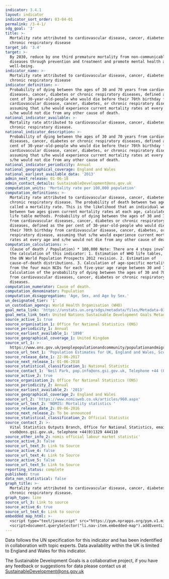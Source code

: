 ```yaml
---
indicator: 3.4.1
layout: indicator
indicator_sort_order: 03-04-01
permalink: /3-4-1/
sdg_goal: '3'
title: >-
  Mortality rate attributed to cardiovascular disease, cancer, diabetes or
  chronic respiratory disease
target_id: '3.4'
target: >-
  By 2030, reduce by one third premature mortality from non-communicable
  diseases through prevention and treatment and promote mental health and
  well-being.
indicator_name: >-
  Mortality rate attributed to cardiovascular disease, cancer, diabetes or
  chronic respiratory disease
indicator_definition: >-
  Probability of dying between the ages of 30 and 70 years from cardiovascular
  diseases, cancer, diabetes or chronic respiratory diseases, defined as the per
  cent of 30-year-old-people who would die before their 70th birthday from
  cardiovascular disease, cancer, diabetes, or chronic respiratory disease,
  assuming that s/he would experience current mortality rates at every age and
  s/he would not die from any other cause of death.
national_indicator_available: >-
  Mortality rate attributed to cardiovascular disease, cancer, diabetes or
  chronic respiratory disease.
national_indicator_description: >-
  Probability of dying between the ages of 30 and 70 years from cardiovascular
  diseases, cancer, diabetes or chronic respiratory diseases, defined as the per
  cent of 30-year-old-people who would die before their 70th birthday from
  cardiovascular disease, cancer, diabetes, or chronic respiratory disease,
  assuming that s/he would experience current mortality rates at every age and
  s/he would not die from any other cause of death.
national_indicator_periodicity: Annual
national_geographical_coverage: England and Wales
national_earliest_available_data: '2013'
admin_next_release: 01-06-18
admin_contact_details: SustainableDevelopment@ons.gov.uk
computation_units: 'Mortality rate per 100,000 population'
computation_definitions: >-
  Mortality rate attributed to cardiovascular disease, cancer, diabetes or
  chronic respiratory disease. The probability of death between two ages may be
  called a mortality rate. This is the likelihood that an individual would die
  between two ages given current mortality rates at each age, calculated using
  life table methods. Probability of dying between the ages of 30 and 70 years
  from cardiovascular diseases, cancer, diabetes or chronic respiratory
  diseases, defined as the per cent of 30-year-old-people who would die before
  their 70th birthday from cardiovascular disease, cancer, diabetes, or chronic
  respiratory disease, assuming that s/he would experience current mortality
  rates at every age and s/he would not die from any other cause of death.
computation_calculations: >-
  (Cause of death / Population) * 100,000 Note: There are 4 steps involved in
  the calculation of this indicator: 1. Estimation of WHO life tables, based on
  the UN World Population Prospects 2012 revision. 2. Estimation of
  cause-of-death distributions. 3. Calculation of age-specific mortality rates
  from the four main NCDs for each five-year age range between 30 and 70. 4.
  Calculation of the probability of dying between the ages of 30 and 70 years
  from cardiovascular diseases, cancer, diabetes or chronic respiratory
  diseases.
computation_numerator: Cause of death.
computation_denominator: Population
computation_disaggregation: 'Age, Sex, and Age by Sex.'
un_designated_tier: '1'
un_custodian_agency: World Health Organisation (WHO)
goal_meta_link: 'https://unstats.un.org/sdgs/metadata/files/Metadata-03-04-01.pdf'
goal_meta_link_text: United Nations Sustainable Development Goals Metadata (PDF 72.6 KB)
source_active_1: true
source_organisation_1: Office for National Statistics (ONS)
source_periodicity_1: Annual
source_earliest_available_1: '1898'
source_geographical_coverage_1: United Kingdom
source_url_1: >-
  https://www.ons.gov.uk/peoplepopulationandcommunity/populationandmigration/populationestimates/datasets/populationestimatesforukenglandandwalesscotlandandnorthernireland
source_url_text_1: 'Population Estimates for UK, England and Wales, Scotland and Northern Ireland'
source_release_date_1: 22-06-2017
source_next_release_1: 01-06-2018
source_statistical_classification_1: National Statistic
source_contact_1: 'Neil Park, pop.info@ons.gsi.gov.uk, Telephone +44 (0)1329 444661'
source_active_2: true
source_organisation_2: Office for National Statistics (ONS)
source_periodicity_2: Annual
source_earliest_available_2: '2013'
source_geographical_coverage_2: England and Wales
source_url_2: 'https://www.nomisweb.co.uk/articles/960.aspx'
source_url_text_2: 'NOMIS: Mortality statistics '
source_release_date_2: 09-06-2016
source_next_release_2: To be announced
source_statistical_classification_2: Official Statistic
source_contact_2: >-
  Vital Statistics Outputs Branch, Office for National Statistics, email
  vsob@ons.gsi.gov.uk, telephone +44(0)1329 444110
source_other_info_2: nomis official labour market statistic'
source_active_3: false
source_url_text_3: Link to Source
source_active_4: false
source_url_text_4: Link to Source
source_active_5: false
source_url_text_5: Link to Source
reporting_status: complete
published: true
data_non_statistical: false
graph_title: >-
  Mortality rate attributed to cardiovascular disease, cancer, diabetes or
  chronic respiratory disease.
graph_type: line
source_url_3: Link to source
source_active_6: true
source_url_text_6: Link to source
embedded_map_html: >-
  <script type="text/javascript" src="https://pym.nprapps.org/pym.v1.min.js"></script>
  <script>document.querySelector("li.nav-item.embedded-map").addEventListener("click",function(){ var pymParent = new pym.Parent('embeddedmapview', 'https://norric1admin.github.io/maptemplates/indicators/Ghana-Region/map.html', {});})</script>
---
```

Data follows the UN specification for this indicator and has been indentified in collaboration with topic experts. Data availability within the UK is limited to England and Wales for this indicator.
  
The Sustainable Development Goals is a collaborative project, if you have any feedback or suggestions for data please contact us at <SustainableDevelopment@ons.gov.uk>
